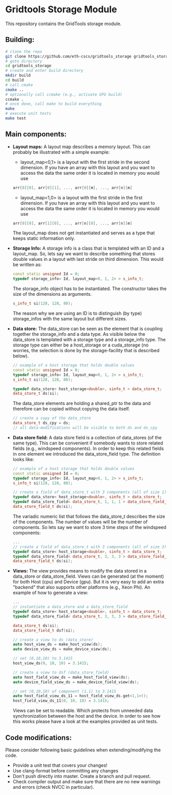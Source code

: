 # Gridtools Storage Module

This repository contains the GridTools storage module. 

## Building:
```bash
# clone the repo
git clone https://github.com/eth-cscs/gridtools_storage gridtools_storage
# goto directory
cd gridtools_storage
# create and enter build directory
mkdir build
cd build
# call cmake 
cmake ..
# optionally call ccmake (e.g., activate GPU build)
ccmake .
# once done, call make to build everything
make
# execute unit tests
make test
```

## Main components:

* **Layout maps:** A layout map describes a memory layout. This can probably be illustrated with a simple example:
    * layout_map<0,1> is a layout with the first stride in the second dimension. If you have an array with this layout and you want to access the data the same order it is located in memory you would use 
    
    ```c++
    arr[0][0], arr[0][1], ..., arr[0][m], ..., arr[n][m]
    ```

    * layout_map<1,0> is a layout with the first stride in the first dimension. If you have an array with this layout and you want to access the data the same order it is located in memory you would use 
    
    ```c++
    arr[0][0], arr[1][0], ..., arr[n][0], ..., arr[n][m]
    ```

    The layout_map does not get instantiated and serves as a type that keeps static information only.

* **Storage Info:** A storage info is a class that is templated with an ID and a layout_map. So, lets say we want to describe something that stores double values in a layout with last stride on third dimension. This would be written as:

    ```c++
    const static unsigned Id = 0;
    typedef storage_info< Id, layout_map<0, 1, 2> > s_info_t;
    ```

    The storage_info object has to be instantiated. The constructor takes the size of the dimensions as arguments.
    ```c++
    s_info_t si(128, 128, 80);
    ```

    The reason why we are using an ID is to distinguish (by type) storage_infos with the same layout but different sizes.

* **Data store:** The data_store can be seen as the element that is coupling together the storage_info and a data type. As visible below the data_store is templated with a storage type and a storage_info type. The storage type can either be a host_storage or a cuda_storage (no worries, the selection is done by the storage-facility that is described below).

    ```c++
    // example of a host storage that holds double values 
    const static unsigned Id = 0;
    typedef storage_info< Id, layout_map<0, 1, 2> > s_info_t;
    s_info_t si(128, 128, 80);
    
    typedef data_store< host_storage<double>, sinfo_t > data_store_t;
    data_store_t ds(si);
    ```
    The data_store elements are holding a shared_ptr to the data and therefore can be copied without copying the data itself.
    ```c++
    // create a copy of the data_store
    data_store_t ds_cpy = ds;
    // all data-modifications will be visible to both ds and ds_cpy
    ```
    
* **Data store field:** A data store field is a collection of data_stores (of the same type). This can be convenient if somebody wants to store related fields (e.g., windspeed components). In order to keep this related fields in one element we introduced the data_store_field type. The definition looks like:
    ```c++
    // example of a host storage that holds double values 
    const static unsigned Id = 0;
    typedef storage_info< Id, layout_map<0, 1, 2> > s_info_t;
    s_info_t si(128, 128, 80);

    // create a field of data_store_t with 3 components (all of size 1)
    typedef data_store< host_storage<double>, sinfo_t > data_store_t;
    typedef data_store_field< data_store_t, 1, 1, 1 > data_store_field_t;
    data_store_field_t ds(si);
    ```
    The variadic numeric list that follows the data_store_t describes the size of the components. The number of values will be the number of components. So lets say we want to store 3 time steps of the windspeed components:
    ```c++
    ...
    // create a field of data_store_t with 3 components (all of size 3)
    typedef data_store< host_storage<double>, sinfo_t > data_store_t;
    typedef data_store_field< data_store_t, 3, 3, 3 > data_store_field_t;
    data_store_field_t ds(si);
    ```

* **Views:** The view provides means to modify the data stored in a data_store or data_store_field. Views can be generated (at the moment) for both Host (cpu) and Device (gpu). But it is very easy to add an extra "backend" that also supports other platforms (e.g., Xeon Phi). An example of how to generate a view:

    ```c++
    ...
    // instantiate a data_store and a data_store_field
    typedef data_store< host_storage<double>, sinfo_t > data_store_t;
    typedef data_store_field< data_store_t, 3, 3, 3 > data_store_field_t;

    data_store_t ds(si);
    data_store_field_t dsf(si);
    
    // create a view to ds (data_store)
    auto host_view_ds = make_host_view(ds);
    auto device_view_ds = make_device_view(ds);
    
    // set (0,10,10) to 3.1415
    host_view_ds(0, 10, 10) = 3.1415;
    
    // create a view to dsf (data_store_field)
    auto host_field_view_ds = make_host_field_view(ds);
    auto device_field_view_ds = make_device_field_view(ds);
    
    // set (0,10,10) of component (1,1) to 3.1415
    auto host_field_view_ds_11 = host_field_view_ds.get<1,1>();
    host_field_view_ds_11(0, 10, 10) = 3.1415;
    ```
    Views can be set to readable. Which protects from unneeded data synchronization between the host and the device.
    In order to see how this works please have a look at the examples provided as unit tests.
    
## Code modifications:
Please consider following basic guidelines when extending/modifying the code.
* Provide a unit test that covers your changes!
* Use clang-format before committing any changes
* Don't push directly into master. Create a branch and pull request.
* Check compiler output and make sure that there are no new warnings and errors (check NVCC in particular). 
